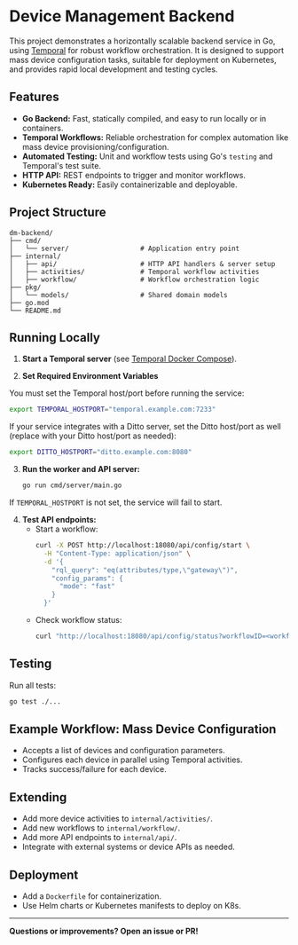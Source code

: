 # Device Management Backend

This project demonstrates a horizontally scalable backend service in Go, using [Temporal](https://temporal.io/) for robust workflow orchestration. It is designed to support mass device configuration tasks, suitable for deployment on Kubernetes, and provides rapid local development and testing cycles.

## Features

- **Go Backend:** Fast, statically compiled, and easy to run locally or in containers.
- **Temporal Workflows:** Reliable orchestration for complex automation like mass device provisioning/configuration.
- **Automated Testing:** Unit and workflow tests using Go's `testing` and Temporal's test suite.
- **HTTP API:** REST endpoints to trigger and monitor workflows.
- **Kubernetes Ready:** Easily containerizable and deployable.

## Project Structure

```
dm-backend/
├── cmd/
│   └── server/                  # Application entry point
├── internal/
│   ├── api/                     # HTTP API handlers & server setup
│   ├── activities/              # Temporal workflow activities
│   ├── workflow/                # Workflow orchestration logic
├── pkg/
│   └── models/                  # Shared domain models
├── go.mod
└── README.md
```

## Running Locally

1. **Start a Temporal server** (see [Temporal Docker Compose](https://docs.temporal.io/v1.0/docs/server/docker-compose/)).
   
2. **Set Required Environment Variables**

You must set the Temporal host/port before running the service:

```bash
export TEMPORAL_HOSTPORT="temporal.example.com:7233"
```

If your service integrates with a Ditto server, set the Ditto host/port as well (replace with your Ditto host/port as needed):

```bash
export DITTO_HOSTPORT="ditto.example.com:8080"
```

3. **Run the worker and API server:**
   ```bash
   go run cmd/server/main.go
   ```

If `TEMPORAL_HOSTPORT` is not set, the service will fail to start.

4. **Test API endpoints:**
   - Start a workflow:
     ```bash
     curl -X POST http://localhost:18080/api/config/start \
       -H "Content-Type: application/json" \
       -d '{
         "rql_query": "eq(attributes/type,\"gateway\")",
         "config_params": {
           "mode": "fast"
         }
       }'
     ```
   - Check workflow status:
     ```bash
     curl "http://localhost:18080/api/config/status?workflowID=<workflowID>&runID=<runID>"
     ```

## Testing

Run all tests:
```bash
go test ./...
```

## Example Workflow: Mass Device Configuration

- Accepts a list of devices and configuration parameters.
- Configures each device in parallel using Temporal activities.
- Tracks success/failure for each device.

## Extending

- Add more device activities to `internal/activities/`.
- Add new workflows to `internal/workflow/`.
- Add more API endpoints to `internal/api/`.
- Integrate with external systems or device APIs as needed.

## Deployment

- Add a `Dockerfile` for containerization.
- Use Helm charts or Kubernetes manifests to deploy on K8s.

---

**Questions or improvements? Open an issue or PR!**